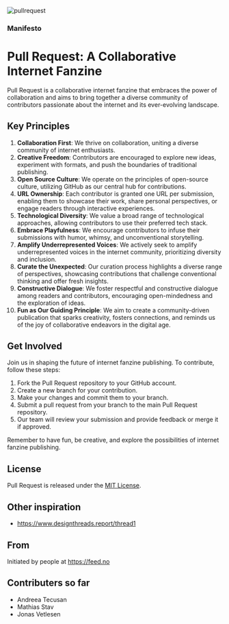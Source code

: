 ![pullrequest](https://user-images.githubusercontent.com/82095573/222518365-e1adcfa4-239b-4f76-84b8-850af726abed.svg)

### Manifesto

# Pull Request: A Collaborative Internet Fanzine

Pull Request is a collaborative internet fanzine that embraces the power of collaboration and aims to bring together a diverse community of contributors passionate about the internet and its ever-evolving landscape.

## Key Principles

1. **Collaboration First**: We thrive on collaboration, uniting a diverse community of internet enthusiasts.
2. **Creative Freedom**: Contributors are encouraged to explore new ideas, experiment with formats, and push the boundaries of traditional publishing.
3. **Open Source Culture**: We operate on the principles of open-source culture, utilizing GitHub as our central hub for contributions.
4. **URL Ownership**: Each contributor is granted one URL per submission, enabling them to showcase their work, share personal perspectives, or engage readers through interactive experiences.
5. **Technological Diversity**: We value a broad range of technological approaches, allowing contributors to use their preferred tech stack.
6. **Embrace Playfulness**: We encourage contributors to infuse their submissions with humor, whimsy, and unconventional storytelling.
7. **Amplify Underrepresented Voices**: We actively seek to amplify underrepresented voices in the internet community, prioritizing diversity and inclusion.
8. **Curate the Unexpected**: Our curation process highlights a diverse range of perspectives, showcasing contributions that challenge conventional thinking and offer fresh insights.
9. **Constructive Dialogue**: We foster respectful and constructive dialogue among readers and contributors, encouraging open-mindedness and the exploration of ideas.
10. **Fun as Our Guiding Principle**: We aim to create a community-driven publication that sparks creativity, fosters connections, and reminds us of the joy of collaborative endeavors in the digital age.

## Get Involved

Join us in shaping the future of internet fanzine publishing. To contribute, follow these steps:

1. Fork the Pull Request repository to your GitHub account.
2. Create a new branch for your contribution.
3. Make your changes and commit them to your branch.
4. Submit a pull request from your branch to the main Pull Request repository.
5. Our team will review your submission and provide feedback or merge it if approved.

Remember to have fun, be creative, and explore the possibilities of internet fanzine publishing.

## License

Pull Request is released under the [MIT License](LICENSE).


## Other inspiration
- https://www.designthreads.report/thread1

## From
Initiated by people at https://feed.no

## Contributers so far

- Andreea Tecusan
- Mathias Stav
- Jonas Vetlesen
